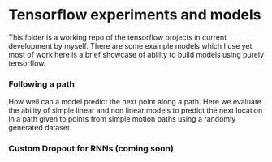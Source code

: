 # Tensorflow experiments and models

This folder is a working repo of the tensorflow projects in current development by myself. There are some example models which I use yet most of work here is a brief showcase of ability to build models using purely tensorflow. 

### Following a path
How well can a model predict the next point along a path. Here we evaluate the ability of simple linear and non linear models to predict the next location in a path given to points from simple motion paths using a randomly generated dataset.

### Custom Dropout for RNNs (coming soon)

